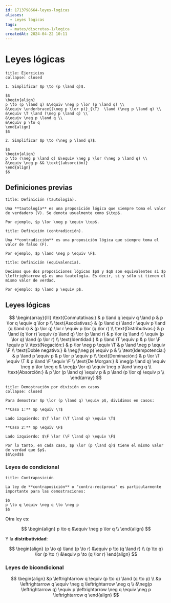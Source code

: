 ```yaml
---
id: 1713798664-leyes-logicas
aliases:
  - Leyes lógicas
tags:
  - mates/discretas-1/logica
createdAt: 2024-04-22 10:11
---
```


# Leyes lógicas

```ad-exercise
title: Ejercicios
collapse: closed

1. Simplificar $p \to (p \land q)$.

$$
\begin{align}
p \to (p \land q) &\equiv \neg p \lor (p \land q) \\
&\equiv \underbrace{(\neg p \lor p)}_{\T}  \land (\neg p \land q) \\
&\equiv \T \land (\neg p \land q) \\
&\equiv \neg p \land q \\
&\equiv p \to q
\end{align}
$$

2. Simplificar $p \to (\neg p \land q)$.

$$
\begin{align}
p \to (\neg p \land q) &\equiv \neg p \lor (\neg p \land q) \\
&\equiv \neg p && \text{(absorción)}
\end{align}
$$

```

## Definiciones previas

```ad-definition
title: Definición (tautología).

Una **tautología** es una proposición lógica que siempre toma el valor de verdadero (V). Se denota usualmente como $\top$.

Por ejemplo, $p \lor \neg p \equiv \top$.

```

```ad-definition
title: Definición (contradicción).

Una **contradicción** es una proposición lógica que siempre toma el valor de falso (F).

Por ejemplo, $p \land \neg p \equiv \F$.

```

```ad-definition
title: Definición (equivalencia).

Decimos que dos proposiciones lógicas $p$ y $q$ son equivalentes si $p \leftrightarrow q$ es una tautología. Es decir, si y sólo si tienen el mismo valor de verdad.

Por ejemplo: $p \land p \equiv p$.

```

## Leyes lógicas

$$
\begin{array}{lll}
	\text{Conmutativas:}
		& p \land q \equiv q \land p
		& p \lor q \equiv q \lor p \\
	\text{Asociativas:}
		& (p \land q) \land r \equiv p \land (q \land r)
		& (p \lor q) \lor r \equiv p \lor (q \lor r) \\
	\text{Distributivas:}
		& p \land (q \lor r) \equiv (p \land q) \lor (p \land r)
		& p \lor (q \land r) \equiv (p \lor q) \land (p \lor r) \\
	\text{Identidad:}
		& p \land \T \equiv p
		& p \lor \F \equiv p \\
	\text{Negación:}
		& p \lor \neg p \equiv \T
		& p \land \neg p \equiv \F \\
	\text{Doble negativo:}
		& \neg(\neg p) \equiv p
		& \\
	\text{Idempotencia:}
		& p \land p \equiv p
		& p \lor p \equiv p \\
	\text{Dominación:}
		& p \lor \T \equiv \T
		& p \land \F \equiv \F \\
	\text{De Morgan:}
		& \neg(p \land q) \equiv \neg p \lor \neg q
		& \neg(p \lor q) \equiv \neg p \land \neg q \\
	\text{Absorción:}
		& p \lor (p \land q) \equiv p
		& p \land (p \lor q) \equiv p \\
\end{array}
$$

```ad-proof
title: Demostración por división en casos
collapse: closed

Para demostrar $p \lor (p \land q) \equiv p$, dividimos en casos:

**Caso 1:** $p \equiv \T$

Lado izquierdo: $\T \lor (\T \land q) \equiv \T$

**Caso 2:** $p \equiv \F$

Lado izquierdo: $\F \lor (\F \land q) \equiv \F$

Por lo tanto, en cada caso, $p \lor (p \land q)$ tiene el mismo valor de verdad que $p$.
$$\qed$$

```

### Leyes de condicional

```ad-important
title: Contraposición

La ley de **contraposición** o "contra-recíproca" es particularmente importante para las demostraciones:

$$
p \to q \equiv \neg q \to \neg p
$$

```

Otra ley es:

$$
\begin{align}
p \to q &\equiv \neg p \lor q \\
\end{align}
$$

Y la **distributividad**:

$$
\begin{align}
(p \to q) \land (p \to r) &\equiv p \to (q \land r) \\
(p \to q) \lor (p \to r) &\equiv p \to (q \lor r)
\end{align}
$$

### Leyes de bicondicional

$$
\begin{align}
&p \leftrightarrow q \equiv (p \to q) \land (q \to p) \\
&p \leftrightarrow q \equiv \neg q \leftrightarrow \neg q \\
&\neg(p \leftrightarrow q) \equiv p \leftrightarrow \neg q \equiv \neg p \leftrightarrow q
\end{align}
$$
